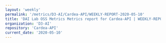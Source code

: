 ```yaml
---
layout: 'weekly'
permalink: '/metrics/D3-AI/Cardea-API/WEEKLY-REPORT-2020-05-10'
title: 'DAI Lab OSS Metrics Metrics report for Cardea-API | WEEKLY-REPORT-2020-05-10'
organization: 'D3-AI'
repository: 'Cardea-API'
current_date: '2020-05-10'
---
```

